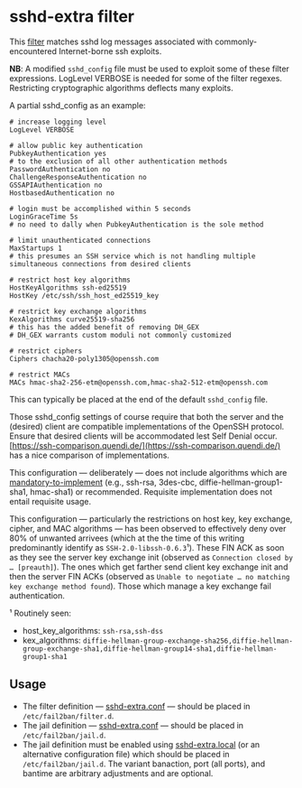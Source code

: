# sshd-extra filter
This [filter](sshd-extra.conf) matches sshd log messages
associated with commonly-encountered Internet-borne ssh exploits.

**NB**: A modified `sshd_config` file must be used to exploit some of these
filter expressions.
LogLevel VERBOSE is needed for some of the filter regexes.
Restricting cryptographic algorithms deflects many exploits.

A partial sshd_config as an example:
```
# increase logging level
LogLevel VERBOSE

# allow public key authentication
PubkeyAuthentication yes
# to the exclusion of all other authentication methods
PasswordAuthentication no
ChallengeResponseAuthentication no
GSSAPIAuthentication no
HostbasedAuthentication no

# login must be accomplished within 5 seconds
LoginGraceTime 5s
# no need to dally when PubkeyAuthentication is the sole method

# limit unauthenticated connections
MaxStartups 1
# this presumes an SSH service which is not handling multiple simultaneous connections from desired clients

# restrict host key algorithms
HostKeyAlgorithms ssh-ed25519
HostKey /etc/ssh/ssh_host_ed25519_key

# restrict key exchange algorithms
KexAlgorithms curve25519-sha256
# this has the added benefit of removing DH_GEX
# DH_GEX warrants custom moduli not commonly customized

# restrict ciphers
Ciphers chacha20-poly1305@openssh.com

# restrict MACs
MACs hmac-sha2-256-etm@openssh.com,hmac-sha2-512-etm@openssh.com
```
This can typically be placed at the end of the default `sshd_config` file.

Those sshd_config settings of course require that both the server and the (desired) client are compatible
implementations of the OpenSSH protocol.
Ensure that desired clients will be accommodated lest Self Denial occur.
[https://ssh-comparison.quendi.de/](https://ssh-comparison.quendi.de/) has a nice comparison of implementations.

This configuration — deliberately — does not include algorithms which are
[mandatory-to-implement](https://tools.ietf.org/html/rfc4253)
(e.g., ssh-rsa, 3des-cbc, diffie-hellman-group1-sha1, hmac-sha1) or recommended.
Requisite implementation does not entail requisite usage.

This configuration
— particularly the restrictions on host key, key exchange, cipher, and MAC algorithms —
has been observed to effectively deny over 80% of unwanted arrivees
(which at the the time of this writing predominantly identify as `SSH-2.0-libssh-0.6.3`¹).
These FIN ACK as soon as they see the server key exchange init
(observed as `Connection closed by … [preauth]`).
The ones which get farther send client key exchange init and then the server FIN ACKs
(observed as `Unable to negotiate … no matching key exchange method found`).
Those which manage a key exchange fail authentication.

¹ Routinely seen:
- host_key_algorithms: `ssh-rsa,ssh-dss`
- kex_algorithms: `diffie-hellman-group-exchange-sha256,diffie-hellman-group-exchange-sha1,diffie-hellman-group14-sha1,diffie-hellman-group1-sha1`

## Usage

- The filter definition — [sshd-extra.conf](../filter.d/sshd-extra.conf) —
should be placed in `/etc/fail2ban/filter.d`.
- The jail definition — [sshd-extra.conf](../jail.d/sshd-extra.conf) —
should be placed in `/etc/fail2ban/jail.d`.
- The jail definition must be enabled using
[sshd-extra.local](../jail.d/sshd-extra.local) (or an alternative configuration file)
which should be placed in `/etc/fail2ban/jail.d`.
The variant banaction, port (all ports), and bantime are arbitrary adjustments and are optional.